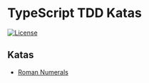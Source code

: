# TypeScript TDD Katas

[![License](https://img.shields.io/github/license/jasonraimondi/tdd-katas.svg)](https://github.com/jasonraimondi/tdd-katas/blob/master/LICENSE.txt)

## Katas

- [Roman Numerals](src/roman-numeral/README.md)
